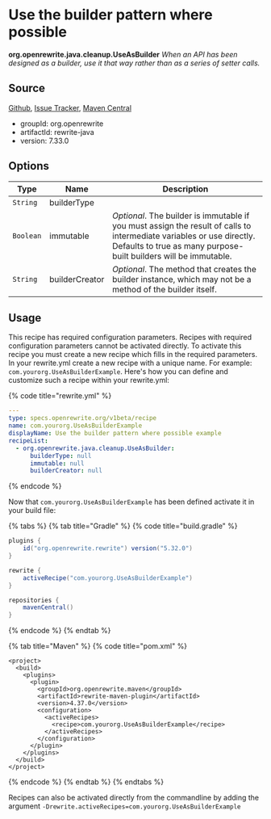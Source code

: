 # Use the builder pattern where possible

**org.openrewrite.java.cleanup.UseAsBuilder** _When an API has been designed as a builder, use it that way rather than as a series of setter calls._

## Source

[Github](https://github.com/openrewrite/rewrite), [Issue Tracker](https://github.com/openrewrite/rewrite/issues), [Maven Central](https://search.maven.org/artifact/org.openrewrite/rewrite-java/7.33.0/jar)

* groupId: org.openrewrite
* artifactId: rewrite-java
* version: 7.33.0

## Options

| Type      | Name           | Description                                                                                                                                                                               |
| --------- | -------------- | ----------------------------------------------------------------------------------------------------------------------------------------------------------------------------------------- |
| `String`  | builderType    |                                                                                                                                                                                           |
| `Boolean` | immutable      | _Optional_. The builder is immutable if you must assign the result of calls to intermediate variables or use directly. Defaults to true as many purpose-built builders will be immutable. |
| `String`  | builderCreator | _Optional_. The method that creates the builder instance, which may not be a method of the builder itself.                                                                                |

## Usage

This recipe has required configuration parameters. Recipes with required configuration parameters cannot be activated directly. To activate this recipe you must create a new recipe which fills in the required parameters. In your rewrite.yml create a new recipe with a unique name. For example: `com.yourorg.UseAsBuilderExample`. Here's how you can define and customize such a recipe within your rewrite.yml:

{% code title="rewrite.yml" %}
```yaml
---
type: specs.openrewrite.org/v1beta/recipe
name: com.yourorg.UseAsBuilderExample
displayName: Use the builder pattern where possible example
recipeList:
  - org.openrewrite.java.cleanup.UseAsBuilder:
      builderType: null
      immutable: null
      builderCreator: null
```
{% endcode %}

Now that `com.yourorg.UseAsBuilderExample` has been defined activate it in your build file:

{% tabs %}
{% tab title="Gradle" %}
{% code title="build.gradle" %}
```groovy
plugins {
    id("org.openrewrite.rewrite") version("5.32.0")
}

rewrite {
    activeRecipe("com.yourorg.UseAsBuilderExample")
}

repositories {
    mavenCentral()
}
```
{% endcode %}
{% endtab %}

{% tab title="Maven" %}
{% code title="pom.xml" %}
```markup
<project>
  <build>
    <plugins>
      <plugin>
        <groupId>org.openrewrite.maven</groupId>
        <artifactId>rewrite-maven-plugin</artifactId>
        <version>4.37.0</version>
        <configuration>
          <activeRecipes>
            <recipe>com.yourorg.UseAsBuilderExample</recipe>
          </activeRecipes>
        </configuration>
      </plugin>
    </plugins>
  </build>
</project>
```
{% endcode %}
{% endtab %}
{% endtabs %}

Recipes can also be activated directly from the commandline by adding the argument `-Drewrite.activeRecipes=com.yourorg.UseAsBuilderExample`
